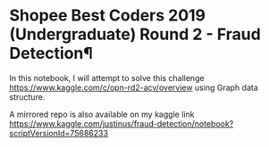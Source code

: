 # Shopee Best Coders 2019 (Undergraduate) Round 2 - Fraud Detection¶
In this notebook, I will attempt to solve this challenge https://www.kaggle.com/c/opn-rd2-acv/overview using Graph data structure.

A mirrored repo is also available on my kaggle link https://www.kaggle.com/justinus/fraud-detection/notebook?scriptVersionId=75686233
